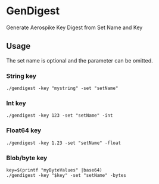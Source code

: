 # GenDigest

Generate Aerospike Key Digest from Set Name and Key

## Usage

The set name is optional and the parameter can be omitted.

### String key

```
./gendigest -key "mystring" -set "setName"
```

### Int key

```
./gendigest -key 123 -set "setName" -int
```

### Float64 key

```
./gendigest -key 1.23 -set "setName" -float
```

### Blob/byte key

```
key=$(printf "myByteValues" |base64)
./gendigest -key "$key" -set "setName" -bytes
```
